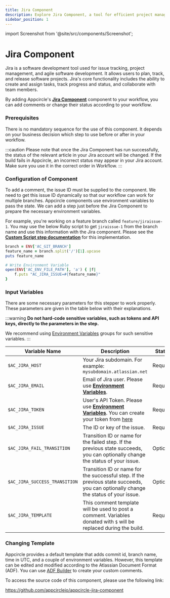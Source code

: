 ```yaml
---
title: Jira Component
description: Explore Jira Component, a tool for efficient project management and issue tracking. Enhance your workflow with Appcircle's integration.
sidebar_position: 1
---
```


import Screenshot from '@site/src/components/Screenshot';

# Jira Component

Jira is a software development tool used for issue tracking, project management, and agile software development. It allows users to plan, track, and release software projects. Jira's core functionality includes the ability to create and assign tasks, track progress and status, and collaborate with team members.

By adding Appcircle's [**Jira Component**](https://github.com/appcircleio/appcircle-jira-component/) component to your workflow, you can add comments or change their status according to your workflow.

<Screenshot url='https://cdn.appcircle.io/docs/assets/jira-component1.png' />

### Prerequisites

There is no mandatory sequence for the use of this component. It depends on your business decision which step to use before or after in your workflow.

:::caution
Please note that once the Jira Component has run successfully, the status of the relevant article in your Jira account will be changed. If the build fails in Appcircle, an incorrect status may appear in your Jira account. Make sure you use it in the correct order in Workflow.
:::

### Configuration of Component

To add a comment, the issue ID must be supplied to the component. We need to get this issue ID dynamically so that our workflow can work for multiple branches. Appcircle components use environment variables to pass the state. We can add a step just before the Jira Component to prepare the necessary environment variables.

For example, you're working on a feature branch called `feature/jiraissue-1`. You may use the below Ruby script to get `jiraissue-1` from the branch name and use this information with the Jira component. Please see the [**Custom Script step documentation**](/workflows/common-workflow-steps/build-and-test/custom-script) for this implementation.

```ruby
branch = ENV['AC_GIT_BRANCH']
feature_name = branch.split('/')[1].upcase
puts feature_name

# Write Environment Variable
open(ENV['AC_ENV_FILE_PATH'], 'a') { |f|
    f.puts "AC_JIRA_ISSUE=#{feature_name}"
}
```

### Input Variables

There are some necessary parameters for this stepper to work properly. These parameters are given in the table below with their explanations.

<Screenshot url='https://cdn.appcircle.io/docs/assets/BE3049-jiraInput.png' />

:::warning
**Do not hard-code sensitive variables, such as tokens and API keys, directly to the parameters in the step.**

We recommend using [Environment Variables](/environment-variables/) groups for such sensitive variables.
:::

| Variable Name                 | Description                                                                                                                                                                           | Status   |
| ----------------------------- | ------------------------------------------------------------------------------------------------------------------------------------------------------------------------------------- | -------- |
| `$AC_JIRA_HOST`               | Your Jira subdomain. For example: `mysubdomain.atlassian.net`                                                                                                                         | Required |
| `$AC_JIRA_EMAIL`              | Email of Jira user. Please use [**Environment Variables**](/environment-variables/).                                                                                                  | Required |
| `$AC_JIRA_TOKEN`              | User's API Token. Please use [**Environment Variables**](/environment-variables/). You can create your token from [here](https://id.atlassian.com/manage-profile/security/api-tokens) | Required |
| `$AC_JIRA_ISSUE`              | The ID or key of the issue.                                                                                                                                                           | Required |
| `$AC_JIRA_FAIL_TRANSITION`    | Transition ID or name for the failed step. If the previous state succeeds, you can optionally change the status of your issue.                                                        | Optional |
| `$AC_JIRA_SUCCESS_TRANSITION` | Transition ID or name for the successful step. If the previous state succeeds, you can optionally change the status of your issue.                                                    | Optional |
| `$AC_JIRA_TEMPLATE`           | This comment template will be used to post a comment. Variables donated with `$` will be replaced during the build.                                                                   | Required |

### Changing Template

Appcircle provides a default template that adds commit id, branch name, time in UTC, and a couple of environment variables. However, this template can be edited and modified according to the Atlassian Document Format (ADF). You can use [ADF Builder](https://developer.atlassian.com/cloud/jira/platform/apis/document/playground/) to create your custom comments.

To access the source code of this component, please use the following link:

https://github.com/appcircleio/appcircle-jira-component
